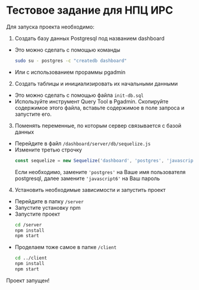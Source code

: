 # Тестовое задание для НПЦ ИРС
Для запуска проекта необходимо:
1. Создать базу данных Postgresql под названием dashboard
  - Это можно сделать с помощью команды
    ```bash
    sudo su - postgres -c "createdb dashboard"
    ```
  - Или с использованием прораммы pgadmin
2. Создать таблицы и инициализировать их начальными данными
  - Это можно сделать с помощью файла `init-db.sql`
  - Используйте инструмент Query Tool в Pgadmin. Скопируйте содержимое этого файла, вставьте содержимое в поле запроса и запустите его.
3. Поменять переменные, по которым сервер связывается с базой данных
  - Перейдите в файл `/dashboard/server/db/sequelize.js`
  - Измените третью строчку
    ```javascript
    const sequelize = new Sequelize('dashboard', 'postgres', 'javascript6', {
    ```
    Если необходимо, замените `'postgres'` на Ваше имя пользователя postgresql, далее замените `'javascript6'` на Ваш пароль
4. Установить необходимые зависимости и запустить проект
  - Перейдите в папку `/server`
  - Запустите установку npm
  - Запустите проект
    ```bash
    cd /server
    npm install
    npm start
    ```
  - Проделаем тоже самое в папке `/client`
    ```bash
    cd ../client
    npm install
    npm start
    ```
Проект запущен! 
